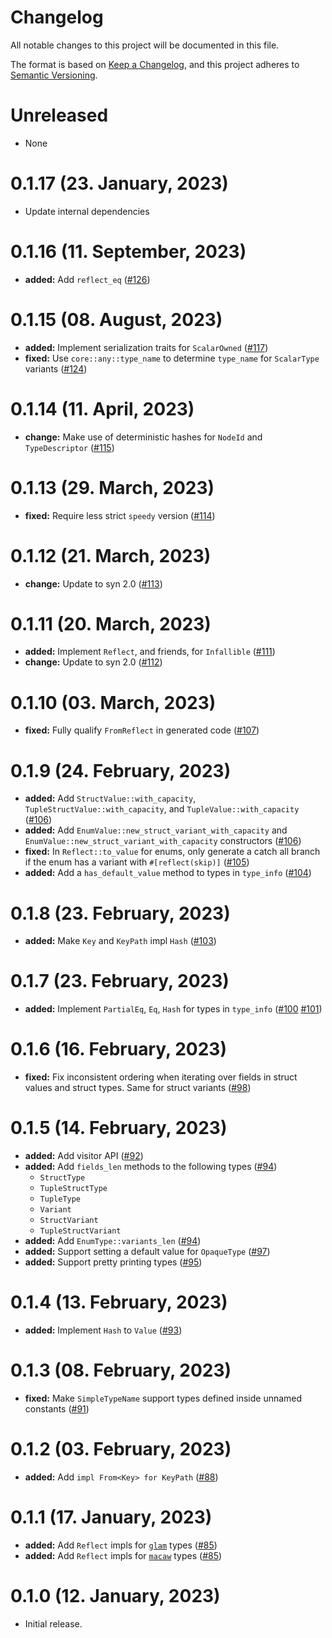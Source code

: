 # Changelog

All notable changes to this project will be documented in this file.

The format is based on [Keep a Changelog](https://keepachangelog.com/en/1.0.0/),
and this project adheres to [Semantic Versioning](https://semver.org/spec/v2.0.0.html).

# Unreleased

- None

# 0.1.17 (23. January, 2023)

- Update internal dependencies

# 0.1.16 (11. September, 2023)

- **added:** Add `reflect_eq` ([#126])

[#126]: https://github.com/EmbarkStudios/mirror-mirror/pull/126

# 0.1.15 (08. August, 2023)

- **added:** Implement serialization traits for `ScalarOwned` ([#117])
- **fixed:** Use `core::any::type_name` to determine `type_name` for `ScalarType` variants ([#124])

[#124]: https://github.com/EmbarkStudios/mirror-mirror/pull/124
[#117]: https://github.com/EmbarkStudios/mirror-mirror/pull/117

# 0.1.14 (11. April, 2023)

- **change:** Make use of deterministic hashes for `NodeId` and `TypeDescriptor` ([#115])

[#115]: https://github.com/EmbarkStudios/mirror-mirror/pull/115

# 0.1.13 (29. March, 2023)

- **fixed:** Require less strict `speedy` version ([#114])

[#114]: https://github.com/EmbarkStudios/mirror-mirror/pull/114

# 0.1.12 (21. March, 2023)

- **change:** Update to syn 2.0 ([#113])

[#113]: https://github.com/EmbarkStudios/mirror-mirror/pull/113

# 0.1.11 (20. March, 2023)

- **added:** Implement `Reflect`, and friends, for `Infallible` ([#111])
- **change:** Update to syn 2.0 ([#112])

[#111]: https://github.com/EmbarkStudios/mirror-mirror/pull/111
[#112]: https://github.com/EmbarkStudios/mirror-mirror/pull/112

# 0.1.10 (03. March, 2023)

- **fixed:** Fully qualify `FromReflect` in generated code ([#107])

[#107]: https://github.com/EmbarkStudios/mirror-mirror/pull/107

# 0.1.9 (24. February, 2023)

- **added:** Add `StructValue::with_capacity`,
  `TupleStructValue::with_capacity`, and `TupleValue::with_capacity` ([#106])
- **added:** Add `EnumValue::new_struct_variant_with_capacity` and
  `EnumValue::new_struct_variant_with_capacity` constructors ([#106])
- **fixed:** In `Reflect::to_value` for enums, only generate a catch all branch
  if the enum has a variant with `#[reflect(skip)]` ([#105])
- **added:** Add a `has_default_value` method to types in `type_info` ([#104])

[#105]: https://github.com/EmbarkStudios/mirror-mirror/pull/105
[#104]: https://github.com/EmbarkStudios/mirror-mirror/pull/104
[#106]: https://github.com/EmbarkStudios/mirror-mirror/pull/106

# 0.1.8 (23. February, 2023)

- **added:** Make `Key` and `KeyPath` impl `Hash` ([#103])

[#103]: https://github.com/EmbarkStudios/mirror-mirror/pull/103

# 0.1.7 (23. February, 2023)

- **added:** Implement `PartialEq`, `Eq`, `Hash` for types in `type_info` ([#100] [#101])

[#100]: https://github.com/EmbarkStudios/mirror-mirror/pull/100
[#101]: https://github.com/EmbarkStudios/mirror-mirror/pull/101

# 0.1.6 (16. February, 2023)

- **fixed:** Fix inconsistent ordering when iterating over fields in struct
  values and struct types. Same for struct variants ([#98])

[#98]: https://github.com/EmbarkStudios/mirror-mirror/pull/98

# 0.1.5 (14. February, 2023)

- **added:** Add visitor API ([#92])
- **added:** Add `fields_len` methods to the following types ([#94])
    - `StructType`
    - `TupleStructType`
    - `TupleType`
    - `Variant`
    - `StructVariant`
    - `TupleStructVariant`
- **added:** Add `EnumType::variants_len` ([#94])
- **added:** Support setting a default value for `OpaqueType` ([#97])
- **added:** Support pretty printing types ([#95])

[#92]: https://github.com/EmbarkStudios/mirror-mirror/pull/92
[#94]: https://github.com/EmbarkStudios/mirror-mirror/pull/94
[#95]: https://github.com/EmbarkStudios/mirror-mirror/pull/95
[#97]: https://github.com/EmbarkStudios/mirror-mirror/pull/97

# 0.1.4 (13. February, 2023)

- **added:** Implement `Hash` to `Value` ([#93])

[#93]: https://github.com/EmbarkStudios/mirror-mirror/pull/93

# 0.1.3 (08. February, 2023)

- **fixed:** Make `SimpleTypeName` support types defined inside unnamed constants ([#91])

[#91]: https://github.com/EmbarkStudios/mirror-mirror/pull/91

# 0.1.2 (03. February, 2023)

- **added:** Add `impl From<Key> for KeyPath` ([#88])

[#88]: https://github.com/EmbarkStudios/mirror-mirror/pull/88

# 0.1.1 (17. January, 2023)

- **added:** Add `Reflect` impls for [`glam`] types ([#85])
- **added:** Add `Reflect` impls for [`macaw`] types ([#85])

[#85]: https://github.com/EmbarkStudios/mirror-mirror/pull/85
[`glam`]: https://crates.io/crates/glam
[`macaw`]: https://crates.io/crates/macaw

# 0.1.0 (12. January, 2023)

- Initial release.
